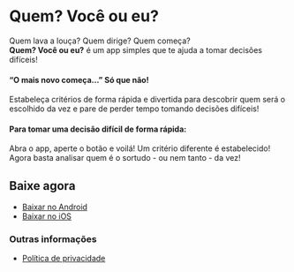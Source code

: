 # Quem? Você ou eu?

Quem lava a louça? Quem dirige? Quem começa?  
**Quem? Você ou eu?** é um app simples que te ajuda a tomar decisões difíceis!

#### “O mais novo começa…” Só que não! 
Estabeleça critérios de forma rápida e divertida para descobrir quem será o escolhido da vez e pare de perder tempo tomando decisões difíceis! 

#### Para tomar uma decisão difícil de forma rápida: 
Abra o app, aperte o botão e voilá! Um critério diferente é estabelecido! Agora basta analisar quem é o sortudo - ou nem tanto - da vez!

## Baixe agora
- [Baixar no Android](http://bit.do/quem-app)
- [Baixar no iOS](http://bit.do/quem-app)

### Outras informações
- [Política de privacidade](privacy-policy.txt)
